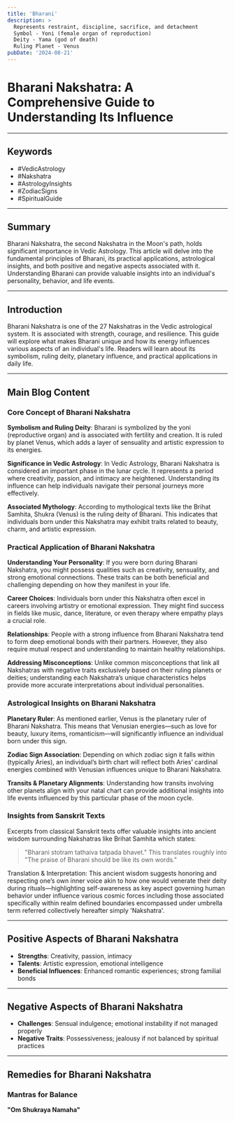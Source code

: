 ```yaml
---
title: 'Bharani'
description: >
  Represents restraint, discipline, sacrifice, and detachment
  Symbol - Yoni (female organ of reproduction)
  Deity - Yama (god of death)
  Ruling Planet - Venus
pubDate: '2024-08-21'
---
```


# Bharani Nakshatra: A Comprehensive Guide to Understanding Its Influence

---

## Keywords
- #VedicAstrology
- #Nakshatra
- #AstrologyInsights
- #ZodiacSigns
- #SpiritualGuide

---

## Summary
Bharani Nakshatra, the second Nakshatra in the Moon's path, holds significant importance in Vedic Astrology. This article will delve into the fundamental principles of Bharani, its practical applications, astrological insights, and both positive and negative aspects associated with it. Understanding Bharani can provide valuable insights into an individual's personality, behavior, and life events.

---

## Introduction
Bharani Nakshatra is one of the 27 Nakshatras in the Vedic astrological system. It is associated with strength, courage, and resilience. This guide will explore what makes Bharani unique and how its energy influences various aspects of an individual's life. Readers will learn about its symbolism, ruling deity, planetary influence, and practical applications in daily life.

---

## Main Blog Content

### Core Concept of Bharani Nakshatra
**Symbolism and Ruling Deity**: Bharani is symbolized by the yoni (reproductive organ) and is associated with fertility and creation. It is ruled by planet Venus, which adds a layer of sensuality and artistic expression to its energies.

**Significance in Vedic Astrology**: In Vedic Astrology, Bharani Nakshatra is considered an important phase in the lunar cycle. It represents a period where creativity, passion, and intimacy are heightened. Understanding its influence can help individuals navigate their personal journeys more effectively.

**Associated Mythology**: According to mythological texts like the Brihat Samhita, Shukra (Venus) is the ruling deity of Bharani. This indicates that individuals born under this Nakshatra may exhibit traits related to beauty, charm, and artistic expression.

### Practical Application of Bharani Nakshatra
**Understanding Your Personality**: If you were born during Bharani Nakshatra, you might possess qualities such as creativity, sensuality, and strong emotional connections. These traits can be both beneficial and challenging depending on how they manifest in your life.

**Career Choices**: Individuals born under this Nakshatra often excel in careers involving artistry or emotional expression. They might find success in fields like music, dance, literature, or even therapy where empathy plays a crucial role.

**Relationships**: People with a strong influence from Bharani Nakshatra tend to form deep emotional bonds with their partners. However, they also require mutual respect and understanding to maintain healthy relationships.

**Addressing Misconceptions**: Unlike common misconceptions that link all Nakshatras with negative traits exclusively based on their ruling planets or deities; understanding each Nakshatra’s unique characteristics helps provide more accurate interpretations about individual personalities.

### Astrological Insights on Bharani Nakshatra
**Planetary Ruler**: As mentioned earlier, Venus is the planetary ruler of Bharani Nakshatra. This means that Venusian energies—such as love for beauty, luxury items, romanticism—will significantly influence an individual born under this sign.

**Zodiac Sign Association**: Depending on which zodiac sign it falls within (typically Aries), an individual’s birth chart will reflect both Aries’ cardinal energies combined with Venusian influences unique to Bharani Nakshatra.

**Transits & Planetary Alignments**: Understanding how transits involving other planets align with your natal chart can provide additional insights into life events influenced by this particular phase of the moon cycle.

### Insights from Sanskrit Texts
Excerpts from classical Sanskrit texts offer valuable insights into ancient wisdom surrounding Nakshatras like Brihat Samhita which states:
> "Bharani stotram tathaiva tatpada bhavet." This translates roughly into "The praise of Bharani should be like its own words."

Translation & Interpretation: This ancient wisdom suggests honoring and respecting one’s own inner voice akin to how one would venerate their deity during rituals—highlighting self-awareness as key aspect governing human behavior under influence various cosmic forces including those associated specifically within realm defined boundaries encompassed under umbrella term referred collectively hereafter simply 'Nakshatra'.

---

## Positive Aspects of Bharani Nakshatra

* **Strengths**: Creativity, passion, intimacy
* **Talents**: Artistic expression, emotional intelligence
* **Beneficial Influences**: Enhanced romantic experiences; strong familial bonds

---

## Negative Aspects of Bharani Nakshatra

* **Challenges**: Sensual indulgence; emotional instability if not managed properly
* **Negative Traits**: Possessiveness; jealousy if not balanced by spiritual practices

---

## Remedies for Bharani Nakshatra

### Mantras for Balance
**"Om Shukraya Namaha"**